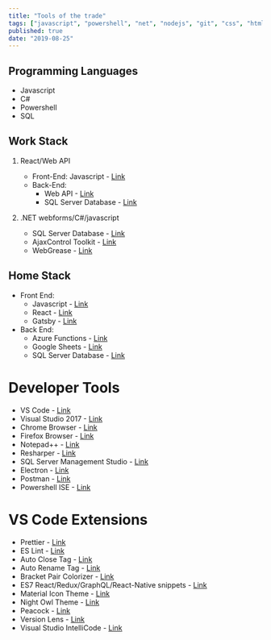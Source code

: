 ```yaml
---
title: "Tools of the trade"
tags: ["javascript", "powershell", "net", "nodejs", "git", "css", "html", "net"]
published: true
date: "2019-08-25"
---
```


## Programming Languages

- Javascript
- C#
- Powershell
- SQL

## Work Stack

1. React/Web API

   - Front-End: Javascript - <a href="https://developer.mozilla.org/en-US/docs/Web/JavaScript" target="_blank">Link</a>
   - Back-End:
     - Web API - <a href="https://dotnet.microsoft.com/apps/aspnet/apis" target="_blank">Link</a>
     - SQL Server Database - <a href="hhttps://www.microsoft.com/en-us/sql-server/default.aspx" target="_blank">Link</a>

2. .NET webforms/C#/javascript

   - SQL Server Database - <a href="https://www.microsoft.com/en-us/sql-server/default.aspx" target="_blank">Link</a>
   - AjaxControl Toolkit - <a href="http://www.ajaxtoolkit.net/" target="_blank">Link</a>
   - WebGrease - <a href="https://archive.codeplex.com/?p=webgrease" target="_blank">Link</a>

## Home Stack

- Front End:
  - Javascript - <a href="https://developer.mozilla.org/en-US/docs/Web/JavaScript" target="_blank">Link</a>
  - React - <a href="https://reactjs.org/" target="_blank">Link</a>
  - Gatsby - <a href="https://www.gatsbyjs.org/" target="_blank">Link</a>
- Back End:
  - Azure Functions - <a href="https://azure.microsoft.com/en-us/blog/introducing-azure-functions/" target="_blank">Link</a>
  - Google Sheets - <a href="https://www.google.com/sheets/about/" target="_blank">Link</a>
  - SQL Server Database - <a href="https://www.microsoft.com/en-us/sql-server/default.aspx" target="_blank">Link</a>

# Developer Tools

- VS Code - <a href="https://code.visualstudio.com/" target="_blank">Link</a>
- Visual Studio 2017 - <a href="https://visualstudio.microsoft.com/" target="_blank">Link</a>
- Chrome Browser - <a href="https://www.google.com/chrome/" target="_blank">Link</a>
- Firefox Browser - <a href="https://www.mozilla.org/en-US/firefox/" target="_blank">Link</a>
- Notepad++ - <a href="https://notepad-plus-plus.org/" target="_blank">Link</a>
- Resharper - <a href="https://www.jetbrains.com/resharper/" target="_blank">Link</a>
- SQL Server Management Studio - <a href="https://docs.microsoft.com/en-us/sql/ssms/download-sql-server-management-studio-ssms?view=sql-server-2017" target="_blank">Link</a>
- Electron - <a href="https://electronjs.org/" target="_blank">Link</a>
- Postman - <a href="https://www.getpostman.com/" target="_blank">Link</a>
- Powershell ISE - <a href="https://docs.microsoft.com/en-us/powershell/scripting/components/ise/windows-powershell-integrated-scripting-environment--ise-" target="_blank">Link</a>

# VS Code Extensions

- Prettier - <a href="https://prettier.io/" target="_blank">Link</a>
- ES Lint - <a href="https://marketplace.visualstudio.com/items?itemName=dbaeumer.vscode-eslint" target="_blank">Link</a>
- Auto Close Tag - <a href="https://marketplace.visualstudio.com/items?itemName=formulahendry.auto-close-tag" target="_blank">Link</a>
- Auto Rename Tag - <a href="https://marketplace.visualstudio.com/items?itemName=formulahendry.auto-rename-tag" target="_blank">Link</a>
- Bracket Pair Colorizer - <a href="https://marketplace.visualstudio.com/items?itemName=CoenraadS.bracket-pair-colorizer" target="_blank">Link</a>
- ES7 React/Redux/GraphQL/React-Native snippets - <a href="https://marketplace.visualstudio.com/items?itemName=dsznajder.es7-react-js-snippets" target="_blank">Link</a>
- Material Icon Theme - <a href="https://marketplace.visualstudio.com/items?itemName=PKief.material-icon-theme" target="_blank">Link</a>
- Night Owl Theme - <a href="https://marketplace.visualstudio.com/items?itemName=sdras.night-owl" target="_blank">Link</a>
- Peacock - <a href="https://marketplace.visualstudio.com/items?itemName=johnpapa.vscode-peacock" target="_blank">Link</a>
- Version Lens - <a href="https://marketplace.visualstudio.com/items?itemName=pflannery.vscode-versionlens" target="_blank">Link</a>
- Visual Studio IntelliCode - <a href="https://marketplace.visualstudio.com/items?itemName=VisualStudioExptTeam.vscodeintellicode" target="_blank">Link</a>
